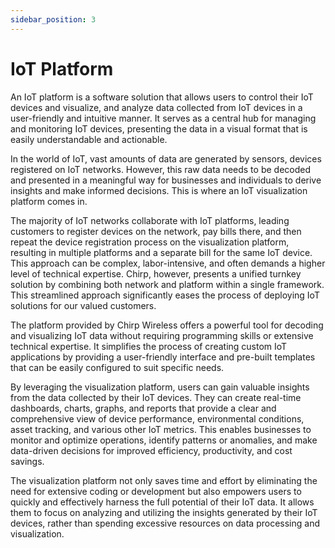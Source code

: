 ```yaml
---
sidebar_position: 3
---
```


# IoT Platform

An IoT platform is a software solution that allows users to control their IoT devices and visualize, and analyze data collected from IoT devices in a user-friendly and intuitive manner. It serves as a central hub for managing and monitoring IoT devices, presenting the data in a visual format that is easily understandable and actionable.

In the world of IoT, vast amounts of data are generated by sensors, devices registered on IoT networks. However, this raw data needs to be decoded and presented in a meaningful way for businesses and individuals to derive insights and make informed decisions. This is where an IoT visualization platform comes in.

The majority of IoT networks collaborate with IoT platforms, leading customers to register devices on the network, pay bills there, and then repeat the device registration process on the visualization platform, resulting in multiple platforms and a separate bill for the same IoT device. This approach can be complex, labor-intensive, and often demands a higher level of technical expertise. Chirp, however, presents a unified turnkey solution by combining both network and platform within a single framework. This streamlined approach significantly eases the process of deploying IoT solutions for our valued customers.

The platform provided by Chirp Wireless offers a powerful tool for decoding and visualizing IoT data without requiring programming skills or extensive technical expertise. It simplifies the process of creating custom IoT applications by providing a user-friendly interface and pre-built templates that can be easily configured to suit specific needs.

By leveraging the visualization platform, users can gain valuable insights from the data collected by their IoT devices. They can create real-time dashboards, charts, graphs, and reports that provide a clear and comprehensive view of device performance, environmental conditions, asset tracking, and various other IoT metrics. This enables businesses to monitor and optimize operations, identify patterns or anomalies, and make data-driven decisions for improved efficiency, productivity, and cost savings.

The visualization platform not only saves time and effort by eliminating the need for extensive coding or development but also empowers users to quickly and effectively harness the full potential of their IoT data. It allows them to focus on analyzing and utilizing the insights generated by their IoT devices, rather than spending excessive resources on data processing and visualization.

